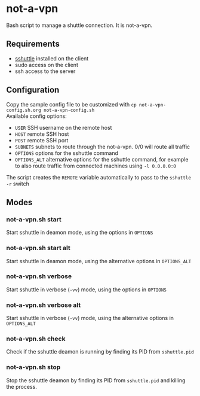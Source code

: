 # not-a-vpn
Bash script to manage a shuttle connection. It is not-a-vpn. 

## Requirements
* [sshuttle](https://github.com/sshuttle/sshuttle) installed on the client
* sudo access on the client
* ssh access to the server

## Configuration
Copy the sample config file to be customized with `cp not-a-vpn-config.sh.org not-a-vpn-config.sh`\
Available config options:

* `USER` SSH username on the remote host
* `HOST` remote SSH host
* `POST` remote SSH port
* `SUBNETS` subnets to route through the not-a-vpn. 0/0 will route all traffic
* `OPTIONS` options for the sshuttle command
* `OPTIONS_ALT` alternative options for the sshuttle command, for example to also route traffic from connected machines using `-l 0.0.0.0:0`
 
The script creates the `REMOTE` variable automatically to pass to the `sshuttle -r` switch
 
## Modes
### not-a-vpn.sh start
Start sshuttle in deamon mode, using the options in `OPTIONS`

### not-a-vpn.sh start alt
Start sshuttle in deamon mode, using the alternative options in `OPTIONS_ALT`

### not-a-vpn.sh verbose
Start sshuttle in verbose (`-vv`) mode, using the options in `OPTIONS`

### not-a-vpn.sh verbose alt
Start sshuttle in verbose (`-vv`) mode, using the alternative options in `OPTIONS_ALT`

### not-a-vpn.sh check
Check if the sshuttle deamon is running by finding its PID from `sshuttle.pid`

### not-a-vpn.sh stop
Stop the sshuttle deamon by finding its PID from `sshuttle.pid` and killing the process.
